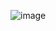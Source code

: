 ![image](https://github.com/acup1/Emission-Material-Lamps/assets/68469692/669138b9-2861-49bc-a385-8a26c71435d6)

